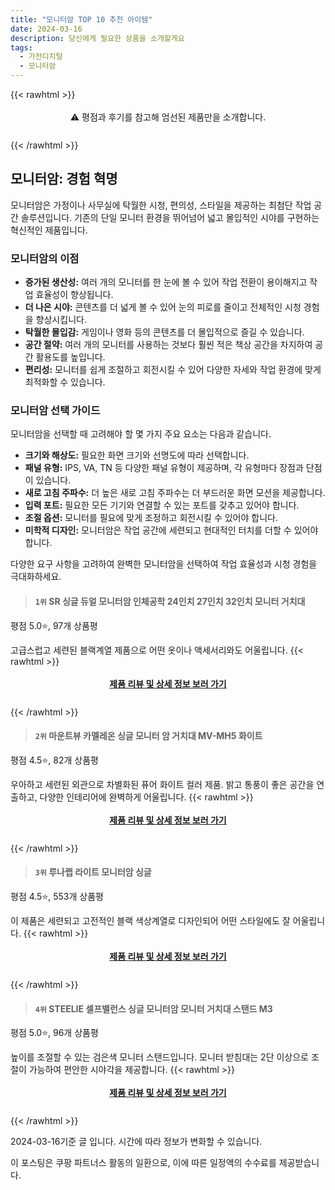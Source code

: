 ```yaml
---
title: "모니터암 TOP 10 추천 아이템"
date: 2024-03-16
description: 당신에게 필요한 상품을 소개할게요
tags:
  - 가전디지털
  - 모니터암
---
```

{{< rawhtml >}}<div class="toc" style="text-align: center; height: 50px; line-height: 2;">  <p>⚠️ 평점과 후기를 참고해 엄선된 제품만을 소개합니다.<br></p></div> {{< /rawhtml >}}

## 모니터암: 경험 혁명

모니터암은 가정이나 사무실에 탁월한 시청, 편의성, 스타일을 제공하는 최첨단 작업 공간 솔루션입니다. 기존의 단일 모니터 환경을 뛰어넘어 넓고 몰입적인 시야를 구현하는 혁신적인 제품입니다.

### 모니터암의 이점

* **증가된 생산성:** 여러 개의 모니터를 한 눈에 볼 수 있어 작업 전환이 용이해지고 작업 효율성이 향상됩니다.
* **더 나은 시야:** 콘텐츠를 더 넓게 볼 수 있어 눈의 피로를 줄이고 전체적인 시청 경험을 향상시킵니다.
* **탁월한 몰입감:** 게임이나 영화 등의 콘텐츠를 더 몰입적으로 즐길 수 있습니다.
* **공간 절약:** 여러 개의 모니터를 사용하는 것보다 훨씬 적은 책상 공간을 차지하여 공간 활용도를 높입니다.
* **편리성:** 모니터를 쉽게 조절하고 회전시킬 수 있어 다양한 자세와 작업 환경에 맞게 최적화할 수 있습니다.

### 모니터암 선택 가이드

모니터암을 선택할 때 고려해야 할 몇 가지 주요 요소는 다음과 같습니다.

* **크기와 해상도:** 필요한 화면 크기와 선명도에 따라 선택합니다.
* **패널 유형:** IPS, VA, TN 등 다양한 패널 유형이 제공하며, 각 유형마다 장점과 단점이 있습니다.
* **새로 고침 주파수:** 더 높은 새로 고침 주파수는 더 부드러운 화면 모션을 제공합니다.
* **입력 포트:** 필요한 모든 기기와 연결할 수 있는 포트를 갖추고 있어야 합니다.
* **조절 옵션:** 모니터를 필요에 맞게 조정하고 회전시킬 수 있어야 합니다.
* **미학적 디자인:** 모니터암은 작업 공간에 세련되고 현대적인 터치를 더할 수 있어야 합니다.

다양한 요구 사항을 고려하여 완벽한 모니터암을 선택하여 작업 효율성과 시청 경험을 극대화하세요.


>#### `1위` SR 싱글 듀얼 모니터암 인체공학 24인치 27인치 32인치 모니터 거치대
평점 5.0⭐, 97개 상품평

고급스럽고 세련된 블랙계열 제품으로 어떤 옷이나 액세서리와도 어울립니다.
{{< rawhtml >}}<div class="toc" style="text-align: center; height: 50px; line-height: 2;"><p><b><a href="https://link.coupang.com/re/AFFSDP?lptag=AF5033054&pageKey=7499462667&itemId=19628467724&vendorItemId=86735018079&traceid=V0-153-1840592c0496c761&requestid=20240316193945577244773846&token=31850C%7CGM">제품 리뷰 및 상세 정보 보러 가기</a></b><br></p> </div>{{< /rawhtml >}}

>#### `2위` 마운트뷰 카멜레온 싱글 모니터 암 거치대 MV-MH5 화이트
평점 4.5⭐, 82개 상품평

우아하고 세련된 외관으로 차별화된 퓨어 화이트 컬러 제품. 밝고 통풍이 좋은 공간을 연출하고, 다양한 인테리어에 완벽하게 어울립니다.
{{< rawhtml >}}<div class="toc" style="text-align: center; height: 50px; line-height: 2;"><p><b><a href="https://link.coupang.com/re/AFFSDP?lptag=AF5033054&pageKey=7723029195&itemId=20732244809&vendorItemId=87802845240&traceid=V0-153-2beed40953bc3766&requestid=20240316193945577244773846&token=31850C%7CGM">제품 리뷰 및 상세 정보 보러 가기</a></b><br></p> </div>{{< /rawhtml >}}

>#### `3위` 루나랩 라이트 모니터암 싱글
평점 4.5⭐, 553개 상품평

이 제품은 세련되고 고전적인 블랙 색상계열로 디자인되어 어떤 스타일에도 잘 어울립니다.
{{< rawhtml >}}<div class="toc" style="text-align: center; height: 50px; line-height: 2;"><p><b><a href="https://link.coupang.com/re/AFFSDP?lptag=AF5033054&pageKey=5775487784&itemId=9827345452&vendorItemId=77110853810&traceid=V0-153-4157e7ba54606571&requestid=20240316193945577244773846&token=31850C%7CGM">제품 리뷰 및 상세 정보 보러 가기</a></b><br></p> </div>{{< /rawhtml >}}

>#### `4위` STEELIE 셀프밸런스 싱글 모니터암 모니터 거치대 스탠드 M3
평점 5.0⭐, 96개 상품평

높이를 조절할 수 있는 검은색 모니터 스탠드입니다. 모니터 받침대는 2단 이상으로 조절이 가능하여 편안한 시야각을 제공합니다.
{{< rawhtml >}}<div class="toc" style="text-align: center; height: 50px; line-height: 2;"><p><b><a href="https://link.coupang.com/re/AFFSDP?lptag=AF5033054&pageKey=7658607592&itemId=20397251993&vendorItemId=87854153220&traceid=V0-153-57d91511cadf86c0&requestid=20240316193945577244773846&token=31850C%7CGM">제품 리뷰 및 상세 정보 보러 가기</a></b><br></p> </div>{{< /rawhtml >}}


2024-03-16기준 글 입니다.
시간에 따라 정보가 변화할 수 있습니다.

이 포스팅은 쿠팡 파트너스 활동의 일환으로, 이에 따른 일정액의 수수료를 제공받습니다.